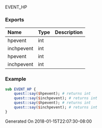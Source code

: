 EVENT_HP
### Exports
**Name**|**Type**|**Description**
:-----|:-----|:-----
hpevent|int|
inchpevent|int|
hpevent|int|
inchpevent|int|
### Example
```perl
sub EVENT_HP {
	quest::say($hpevent); # returns int
	quest::say($inchpevent); # returns int
	quest::say($hpevent); # returns int
	quest::say($inchpevent); # returns int
}
```

Generated On 2018-01-15T22:07:30-08:00